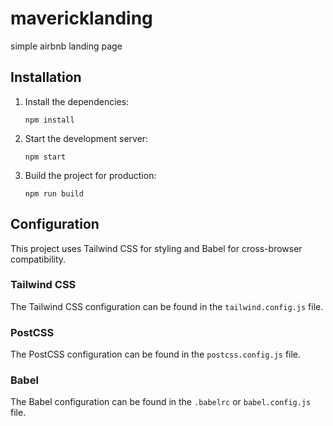 # mavericklanding
simple airbnb landing page

## Installation
1. Install the dependencies:
   ```
   npm install
   ```

2. Start the development server:
   ```
   npm start
   ```

3. Build the project for production:
   ```
   npm run build
   ```

## Configuration
This project uses Tailwind CSS for styling and Babel for cross-browser compatibility.

### Tailwind CSS
The Tailwind CSS configuration can be found in the `tailwind.config.js` file.

### PostCSS
The PostCSS configuration can be found in the `postcss.config.js` file.

### Babel
The Babel configuration can be found in the `.babelrc` or `babel.config.js` file.
